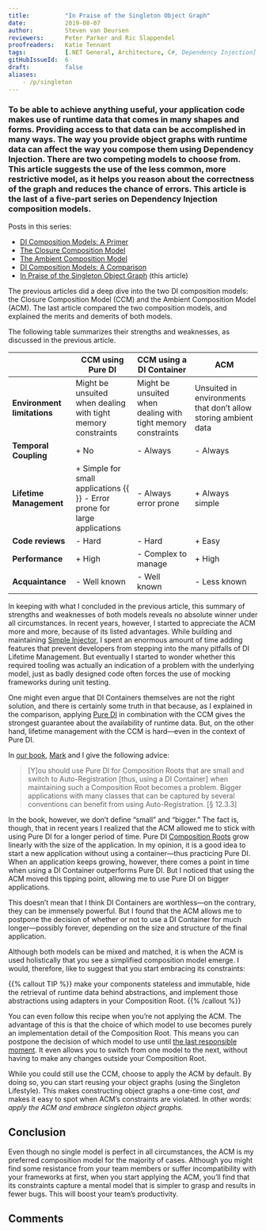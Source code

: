 ```yaml
---
title:			"In Praise of the Singleton Object Graph"
date:			2019-08-07
author: 		Steven van Deursen
reviewers:		Peter Parker and Ric Slappendel
proofreaders:	Katie Tennant
tags:			[.NET General, Architecture, C#, Dependency Injection]
gitHubIssueId:	6
draft:			false
aliases:
    - /p/singleton
---
```


### To be able to achieve anything useful, your application code makes use of runtime data that comes in many shapes and forms. Providing access to that data can be accomplished in many ways. The way you provide object graphs with runtime data can affect the way you compose them using Dependency Injection. There are two competing models to choose from. This article suggests the use of the less common, more restrictive model, as it helps you reason about the correctness of the graph and reduces the chance of errors. This article is the last of a five-part series on Dependency Injection composition models.

Posts in this series:

* [DI Composition Models: A Primer](/steven/p/compositionmodels)
* [The Closure Composition Model](/steven/p/ccm)
* [The Ambient Composition Model](/steven/p/acm)
* [DI Composition Models: A Comparison](/steven/p/cmcompare)
* [In Praise of the Singleton Object Graph](/steven/p/singleton) (this article)

The previous articles did a deep dive into the two DI composition models: the Closure Composition Model (CCM) and the Ambient Composition Model (ACM). The last article compared the two composition models, and explained the merits and demerits of both models.

The following table summarizes their strengths and weaknesses, as discussed in the previous article.

|                         | CCM using Pure DI      | CCM using a DI Container | ACM                       |
| ----------------------- | --------------------- | ---------------------- | ------------------------- |
| **Environment limitations** | Might be unsuited when dealing with tight memory constraints | Might be unsuited when dealing with tight memory constraints | Unsuited  in environments that don’t allow storing ambient data |
| **Temporal Coupling**   | + No                   | - Always               | - Always                  |
| **Lifetime Management** | + Simple for small applications {{<br>}} -  Error prone for large applications | - Always error prone   | + Always simple           |
| **Code reviews**        | - Hard                 | - Hard                 | + Easy                    |
| **Performance**         | + High                 | - Complex to manage    | + High                    |
| **Acquaintance**        | - Well known           | - Well known           | - Less known              |

In keeping with what I concluded in the previous article, this summary of strengths and weaknesses of both models reveals no absolute winner under all circumstances. In recent years, however, I started to appreciate the ACM more and more, because of its listed advantages. While building and maintaining [Simple Injector](https://simpleinjector.org), I spent an enormous amount of time adding features that prevent developers from stepping into the many pitfalls of DI Lifetime Management. But eventually I started to wonder whether this required tooling was actually an indication of a problem with the underlying model, just as badly designed code often forces the use of mocking frameworks during unit testing.

One might even argue that DI Containers themselves are not the right solution, and there is certainly some truth in that because, as I explained in the comparison, applying [Pure DI](https://blog.ploeh.dk/2014/06/10/pure-di/)  in combination with the CCM gives the strongest guarantee about the availability of runtime data. But, on the other hand, lifetime management with the CCM is hard—even in the context of Pure DI.

In [our book](https://mng.bz/BYNl), [Mark](https://blog.ploeh.dk/) and I give the following advice:

> [Y]ou should use Pure DI for Composition Roots that are small and switch to Auto-Registration [thus, using a DI Container] when maintaining such a Composition Root becomes a problem. Bigger applications with many classes that can be captured by several conventions can benefit from using Auto-Registration. [§ 12.3.3]

In the book, however, we don’t define “small” and “bigger.” The fact is, though, that in recent years I realized that the ACM allowed me to stick with using Pure DI for a longer period of time. Pure DI [Composition Roots](https://mng.bz/K1qZ) grow linearly with the size of the application. In my opinion, it is a good idea to start a new application without using a container—thus practicing Pure DI. When an application keeps growing, however, there comes a point in time when using a DI Container outperforms Pure DI. But I noticed that using the ACM moved this tipping point, allowing me to use Pure DI on bigger applications.

This doesn’t mean that I think DI Containers are worthless—on the contrary, they can be immensely powerful. But I found that the ACM allows me to postpone the decision of whether or not to use a DI Container for much longer—possibly forever, depending on the size and structure of the final application.

Although both models can be mixed and matched, it is when the ACM is used holistically that you see a simplified composition model emerge. I would, therefore, like to suggest that you start embracing its constraints:

{{% callout TIP %}}
make your components stateless and immutable, hide the retrieval of runtime data behind abstractions, and implement those abstractions using adapters in your Composition Root.
{{% /callout %}}

You can even follow this recipe when you’re not applying the ACM. The advantage of this is that the choice of which model to use becomes purely an implementation detail of the Composition Root. This means you can postpone the decision of which model to use until [the last responsible moment](https://blog.codinghorror.com/the-last-responsible-moment/). It even allows you to switch from one model to the next, without having to make any changes outside your Composition Root.

While you could still use the CCM, choose to apply the ACM by default. By doing so, you can start reusing your object graphs (using the Singleton Lifestyle). This makes constructing object graphs a one-time cost, *and* makes it easy to spot when ACM’s constraints are violated. In other words: *apply the ACM and embrace singleton object graphs.*

## Conclusion

Even though no single model is perfect in all circumstances, the ACM is my preferred composition model for the majority of cases. Although you might find some resistance from your team members or suffer incompatibility with your frameworks at first, when you start applying the ACM, you’ll find that its constraints capture a mental model that is simpler to grasp and results in fewer bugs. This will boost your team’s productivity.

## Comments